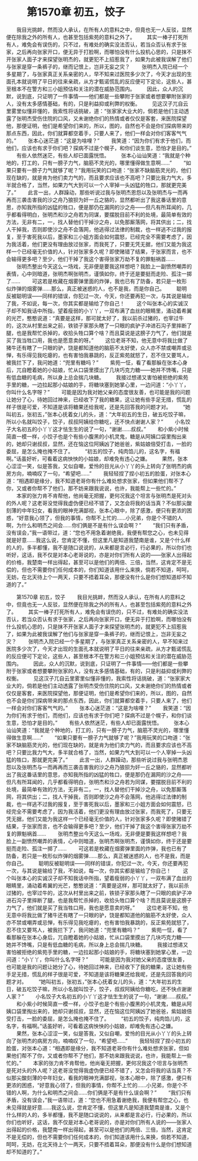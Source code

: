 # 　　第1570章 初五，饺子
　　我目光挑衅，然而没人承认，在所有人的意料之中，但竟也无一人反驳，显然便在除我之外的所有人，也甚至包括紫苑的意料之外了。
　　其实一棒子打死所有人，难免会有误伤的，只不过，有难处的确实没法否认，若当众否认有求于张家，之后再向张家开口，便无异于打脸啊，而哪怕没有什么投机心思的，只是抹不开张家人面子才来探望张明杰的，就更犯不上招惹我了，如果为此被我误解了他们与张家是穿一条裤子的，继而记恨上，岂非无妄之灾？
　　张明杰入院已经一个多星期了，与张家真正关系亲密的人，早不知来过医院多少次了，今天才出现的生面孔本就说明了平日的往来亲疏，从方才甄诺慌乱的反应便可下定论，这些人，甚至根本不在警方和三小姐预估和关注的潜在威胁范围内。
　　因此，众人的沉默，说到底，只证明了一件事情——他们都是一些攀附于张家或者想要攀附张家的人，没有太多感情基础，有的，只是利益抑或利弊的权衡。
　　见这汉子兀自云里雾里似懂非懂的，我索性将话挑破，道：“张家家大业大的，倘若是他们主动透露了张明杰受伤住院的口风，又未谢绝你们的热情或者仅仅是客套，来医院探望他，那便证明，他们是希望你们来的，所以，图的，自然也不会是你们探病带来的那点东西，因此，你们就算都空着手，只要人来了，他们一样会对你们客客气气的。”
　　张本心迷茫道：“这是为啥哩？”
　　我笑道：“因为你们有求于他们，而他们，应该也有求于你们吧？探病不过是个幌子，和你们谈生意，恐怕才是目的。”
　　有些人依然迷茫，有些人却已面露恍悟。
　　张本心讪讪笑道：“我就是个种地的，打工的，只有一膀子力气，脑筋不灵光的，哪里懂得做生意啊……”
　　“如果只要有一膀子力气就够了呢？”我用玩笑的口吻道：“张家不缺脑筋灵光的，他们现在缺的，就是肯为他们卖力气的，而且要求应该也不高吧？只要比我力气大，多半就合格了，当然，如果力气大到可以一个人宰掉一头凶猛的牲口，那就更完美了。”
　　此言一出，人群躁动，那些听说过我与张明杰恩怨以及张明杰与一而再再而三袭击害我的沙之舟乃狼狈为奸一丘之貉的，显然都听出了我这番话里的意思，亦知我所指的凶猛的牲口，便是那仍在漏网的沙之舟——但凡有所耳闻的，几乎都看得明白，张明杰和沙之舟若为同谋，要摆脱目前不利的处境，最简单有效的方法，无非有二，一，找人替他们干掉沙之舟，以免那厮落网，将其供出；二，找人干掉我，否则即使沙之舟不会落网，他逃得过法律的制裁，也一样逃不过我的报复，至于害死我以后，墨家和三小姐方面会如何震怒，已经完全不需要考虑了，因为我活着，他们更没有理由放过张家，而我死了，只要无凭无据，他们又能为我这样一个已经毫无价值的人，针对张家多久呢？即使赌错了结果，于张家而言，也不会输得更多吧？至少，他们干掉了我这个害得张家万劫不复的罪魁祸首……
　　张明杰整出今天这么一场戏，无非便是要我这样想吧？我脸上一副愤然嘲弄的表情，心中则暗道，张明杰啊张明杰，谨慎如你，终于还是要挺而走险、孤注一掷了……
　　可这若是枚藏在烟雾弹里面的炸弹，我也已有了防备，若只是一枚形似炸弹的烟雾弹……那么，真正被迷惑的人，也不是我，而是你自己。
　　聪明反被聪明误——同样的错误，你犯过一次，今天，你还要再犯一次，与其说是输给了我，不如说，每一次，你其实都是输给了你自己！
　　这个叫张本心的实诚汉子却不知我话中所指，望着瘦弱的小丫丫，一双布满了血丝的眼睛里，涌动着希翼的光芒，憨憨说道：“真要是这样，那可就太好了，我以前杀过猪的，也宰过牛的，这次从村里出来之前，铁锁子家那头瞎了一只眼的疯驴子冲进石沟子里摔断了腿，也是我帮忙杀掉的，收拾头牲口算个啥？而且莫说是这膀子力气了，他们就是买了我当牲口用，我也是愿意卖的呀。”
　　这位老哥不知，他无意中将我比做了猪牛还有瞎了一只眼的驴，饶是都知道他的脑筋不太好使，众人亦不禁或嘲弄或忌惮，有乐得见我吃瘪的，也有害怕我暴跳的，反正紫苑就怒了，忍不住又要骂人，被我拦下了，我问她道：“兜里有糖吗？”
　　紫苑一怔，看了看那躲在张本心身后，兀自瞪着她的小姑娘，忙从口袋里摸出了几块巧克力糖——她并不馋嘴，只是有低血糖的毛病，所以身上总会揣几块糖。
　　我接过想递又害怕被拒绝的紫苑手里的糖，一边拉起那小姑娘的手，将糖块塞到她掌心里，一边问道：“小丫丫，你叫什么名字呀？”
　　可能是因为我对她父亲的态度很友善，也可能是我的问题让她分了心，待她回过神来，已经收下了我的糖果，这让她有些手足无措，慌乱的样子很是可爱，不知道是该将糖果还给我呢，还是先回答我的问题才对。
　　“她叫初五，张初五，”张本心抚着女儿的头，道：“大年初五的生日，破五吃饺子嘛，所以小名就叫饺子，饺子，叔叔阿姨给你糖吃，还不快点谢谢人家？”
　　小名饺子大名初五的小丫丫这才怯生生的说了一句，“谢谢……叔叔。”
　　和小紫小时候简直一模一样，小饺子也是个有些小腹黑的小机灵鬼，糖是从阿姨口袋里掏出来的，她却只谢叔叔，显然，还在恼这位阿姨凶了她爸爸，紫姑娘倍受打击，一脸的委屈，是怎么掩也掩不住了。
　　“初五的饺子，纯肉馅儿的，这名字，有福啊。”话虽好听，可看着这病怏怏的小姑娘，却难免有违心之嫌。
　　果然，张本心涩涩一笑，似是答我，又似自嘲，爱怜的目光从小丫丫的头上转向了张明杰的病房方向，喃喃叹了一句，“希望吧……”
　　我轻轻捏了捏小初五的脸蛋，对张本心道：“相遇即是缘分，我不知道老哥你有什么难处想求张家，但如果他们帮不了你，又或者你帮不了他们，那不妨来跟我说说，也许，我能帮上一些忙的。”
　　本家的张力肯不肯帮他，他尚毫无把握，更何况我这个坦言与张明杰是死对头的外人呢？这老哥没觉得我虚伪便已经不错了，又怎会将我的话当真？不似那尖酸刻薄的中年妇女，看我的眼神充满鄙视，张本心眼中，除了感激，便只有更浓的困惑，“好意我心领了，但我的事情，你帮不上忙的……小兄弟，你是个不错的人啊，为什么和明杰之间会……你们俩是不是有什么误会啊？”
　　“我们只有矛盾，没有误会，”我一语带过，道：“您也不用急着谢绝我，我便有帮您之心，也未见得就是好意……我这么说，您肯定不懂，但这里凡是知道我楚南是谁，又是个什么样的人的，多半都懂，我不是随口说说的，从来都是言必行，行必果的，所以你们也听好，这话，我不仅是对本心老哥说的，亦是对你们所有人说的——张家人出得起的价格，我楚南一样出得起，甚至可以是他们的两倍、三倍，当然，这肯定不是无偿的，但也不需要你们任何成本的，你们知道该用什么来换，倘若不知道，呵呵，无妨，在北天待上个一两天，只要不捂着耳朵，那便没有什么是你们想知道却不知道的了。”

　　第1570章 初五，饺子
　　我目光挑衅，然而没人承认，在所有人的意料之中，但竟也无一人反驳，显然便在除我之外的所有人，也甚至包括紫苑的意料之外了。
　　其实一棒子打死所有人，难免会有误伤的，只不过，有难处的确实没法否认，若当众否认有求于张家，之后再向张家开口，便无异于打脸啊，而哪怕没有什么投机心思的，只是抹不开张家人面子才来探望张明杰的，就更犯不上招惹我了，如果为此被我误解了他们与张家是穿一条裤子的，继而记恨上，岂非无妄之灾？
　　张明杰入院已经一个多星期了，与张家真正关系亲密的人，早不知来过医院多少次了，今天才出现的生面孔本就说明了平日的往来亲疏，从方才甄诺慌乱的反应便可下定论，这些人，甚至根本不在警方和三小姐预估和关注的潜在威胁范围内。
　　因此，众人的沉默，说到底，只证明了一件事情——他们都是一些攀附于张家或者想要攀附张家的人，没有太多感情基础，有的，只是利益抑或利弊的权衡。
　　见这汉子兀自云里雾里似懂非懂的，我索性将话挑破，道：“张家家大业大的，倘若是他们主动透露了张明杰受伤住院的口风，又未谢绝你们的热情或者仅仅是客套，来医院探望他，那便证明，他们是希望你们来的，所以，图的，自然也不会是你们探病带来的那点东西，因此，你们就算都空着手，只要人来了，他们一样会对你们客客气气的。”
　　张本心迷茫道：“这是为啥哩？”
　　我笑道：“因为你们有求于他们，而他们，应该也有求于你们吧？探病不过是个幌子，和你们谈生意，恐怕才是目的。”
　　有些人依然迷茫，有些人却已面露恍悟。
　　张本心讪讪笑道：“我就是个种地的，打工的，只有一膀子力气，脑筋不灵光的，哪里懂得做生意啊……”
　　“如果只要有一膀子力气就够了呢？”我用玩笑的口吻道：“张家不缺脑筋灵光的，他们现在缺的，就是肯为他们卖力气的，而且要求应该也不高吧？只要比我力气大，多半就合格了，当然，如果力气大到可以一个人宰掉一头凶猛的牲口，那就更完美了。”
　　此言一出，人群躁动，那些听说过我与张明杰恩怨以及张明杰与一而再再而三袭击害我的沙之舟乃狼狈为奸一丘之貉的，显然都听出了我这番话里的意思，亦知我所指的凶猛的牲口，便是那仍在漏网的沙之舟——但凡有所耳闻的，几乎都看得明白，张明杰和沙之舟若为同谋，要摆脱目前不利的处境，最简单有效的方法，无非有二，一，找人替他们干掉沙之舟，以免那厮落网，将其供出；二，找人干掉我，否则即使沙之舟不会落网，他逃得过法律的制裁，也一样逃不过我的报复，至于害死我以后，墨家和三小姐方面会如何震怒，已经完全不需要考虑了，因为我活着，他们更没有理由放过张家，而我死了，只要无凭无据，他们又能为我这样一个已经毫无价值的人，针对张家多久呢？即使赌错了结果，于张家而言，也不会输得更多吧？至少，他们干掉了我这个害得张家万劫不复的罪魁祸首……
　　张明杰整出今天这么一场戏，无非便是要我这样想吧？我脸上一副愤然嘲弄的表情，心中则暗道，张明杰啊张明杰，谨慎如你，终于还是要挺而走险、孤注一掷了……
　　可这若是枚藏在烟雾弹里面的炸弹，我也已有了防备，若只是一枚形似炸弹的烟雾弹……那么，真正被迷惑的人，也不是我，而是你自己。
　　聪明反被聪明误——同样的错误，你犯过一次，今天，你还要再犯一次，与其说是输给了我，不如说，每一次，你其实都是输给了你自己！
　　这个叫张本心的实诚汉子却不知我话中所指，望着瘦弱的小丫丫，一双布满了血丝的眼睛里，涌动着希翼的光芒，憨憨说道：“真要是这样，那可就太好了，我以前杀过猪的，也宰过牛的，这次从村里出来之前，铁锁子家那头瞎了一只眼的疯驴子冲进石沟子里摔断了腿，也是我帮忙杀掉的，收拾头牲口算个啥？而且莫说是这膀子力气了，他们就是买了我当牲口用，我也是愿意卖的呀。”
　　这位老哥不知，他无意中将我比做了猪牛还有瞎了一只眼的驴，饶是都知道他的脑筋不太好使，众人亦不禁或嘲弄或忌惮，有乐得见我吃瘪的，也有害怕我暴跳的，反正紫苑就怒了，忍不住又要骂人，被我拦下了，我问她道：“兜里有糖吗？”
　　紫苑一怔，看了看那躲在张本心身后，兀自瞪着她的小姑娘，忙从口袋里摸出了几块巧克力糖——她并不馋嘴，只是有低血糖的毛病，所以身上总会揣几块糖。
　　我接过想递又害怕被拒绝的紫苑手里的糖，一边拉起那小姑娘的手，将糖块塞到她掌心里，一边问道：“小丫丫，你叫什么名字呀？”
　　可能是因为我对她父亲的态度很友善，也可能是我的问题让她分了心，待她回过神来，已经收下了我的糖果，这让她有些手足无措，慌乱的样子很是可爱，不知道是该将糖果还给我呢，还是先回答我的问题才对。
　　“她叫初五，张初五，”张本心抚着女儿的头，道：“大年初五的生日，破五吃饺子嘛，所以小名就叫饺子，饺子，叔叔阿姨给你糖吃，还不快点谢谢人家？”
　　小名饺子大名初五的小丫丫这才怯生生的说了一句，“谢谢……叔叔。”
　　和小紫小时候简直一模一样，小饺子也是个有些小腹黑的小机灵鬼，糖是从阿姨口袋里掏出来的，她却只谢叔叔，显然，还在恼这位阿姨凶了她爸爸，紫姑娘倍受打击，一脸的委屈，是怎么掩也掩不住了。
　　“初五的饺子，纯肉馅儿的，这名字，有福啊。”话虽好听，可看着这病怏怏的小姑娘，却难免有违心之嫌。
　　果然，张本心涩涩一笑，似是答我，又似自嘲，爱怜的目光从小丫丫的头上转向了张明杰的病房方向，喃喃叹了一句，“希望吧……”
　　我轻轻捏了捏小初五的脸蛋，对张本心道：“相遇即是缘分，我不知道老哥你有什么难处想求张家，但如果他们帮不了你，又或者你帮不了他们，那不妨来跟我说说，也许，我能帮上一些忙的。”
　　本家的张力肯不肯帮他，他尚毫无把握，更何况我这个坦言与张明杰是死对头的外人呢？这老哥没觉得我虚伪便已经不错了，又怎会将我的话当真？不似那尖酸刻薄的中年妇女，看我的眼神充满鄙视，张本心眼中，除了感激，便只有更浓的困惑，“好意我心领了，但我的事情，你帮不上忙的……小兄弟，你是个不错的人啊，为什么和明杰之间会……你们俩是不是有什么误会啊？”
　　“我们只有矛盾，没有误会，”我一语带过，道：“您也不用急着谢绝我，我便有帮您之心，也未见得就是好意……我这么说，您肯定不懂，但这里凡是知道我楚南是谁，又是个什么样的人的，多半都懂，我不是随口说说的，从来都是言必行，行必果的，所以你们也听好，这话，我不仅是对本心老哥说的，亦是对你们所有人说的——张家人出得起的价格，我楚南一样出得起，甚至可以是他们的两倍、三倍，当然，这肯定不是无偿的，但也不需要你们任何成本的，你们知道该用什么来换，倘若不知道，呵呵，无妨，在北天待上个一两天，只要不捂着耳朵，那便没有什么是你们想知道却不知道的了。”
